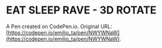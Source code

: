 # EAT SLEEP RAVE - 3D ROTATE

A Pen created on CodePen.io. Original URL: [https://codepen.io/emilio_ta/pen/NWYWNaW](https://codepen.io/emilio_ta/pen/NWYWNaW).

